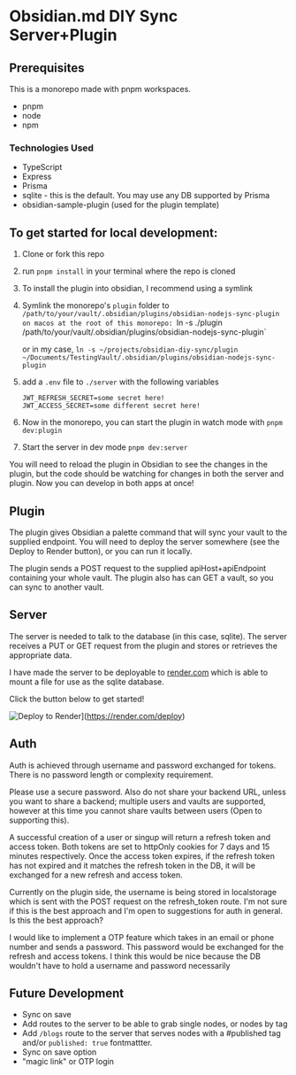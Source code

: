 # Obsidian.md DIY Sync Server+Plugin

## Prerequisites

This is a monorepo made with pnpm workspaces.

- pnpm
- node
- npm

### Technologies Used

- TypeScript
- Express
- Prisma
- sqlite - this is the default. You may use any DB supported by Prisma
- obsidian-sample-plugin (used for the plugin template)

## To get started for local development:

1. Clone or fork this repo
1. run `pnpm install` in your terminal where the repo is cloned
1. To install the plugin into obsidian, I recommend using a symlink
1. Symlink the monorepo's `plugin` folder to `/path/to/your/vault/.obsidian/plugins/obsidian-nodejs-sync-plugin on macos at the root of this monorepo: `ln -s ./plugin /path/to/your/vault/.obsidian/plugins/obsidian-nodejs-sync-plugin`

   or in my case,
   `ln -s ~/projects/obsidian-diy-sync/plugin ~/Documents/TestingVault/.obsidian/plugins/obsidian-nodejs-sync-plugin`

1. add a `.env` file to `./server` with the following variables

   ```
   JWT_REFRESH_SECRET=some secret here!
   JWT_ACCESS_SECRET=some different secret here!
   ```

1. Now in the monorepo, you can start the plugin in watch mode with `pnpm dev:plugin`
1. Start the server in dev mode `pnpm dev:server`

You will need to reload the plugin in Obsidian to see the changes in the plugin, but the code should be watching for changes in both the server and plugin.
Now you can develop in both apps at once!

## Plugin

The plugin gives Obsidian a palette command that will sync your vault to the supplied endpoint. You will need to deploy the server somewhere (see the Deploy to Render button), or you can run it locally.

The plugin sends a POST request to the supplied apiHost+apiEndpoint containing your whole vault.
The plugin also has can GET a vault, so you can sync to another vault.

## Server

The server is needed to talk to the database (in this case, sqlite). The server receives a PUT or GET request from the plugin and stores or retrieves the appropriate data.

I have made the server to be deployable to [render.com](https://render.com) which is able to mount a file for use as the sqlite database.

Click the button below to get started!

![Deploy to Render](https://render.com/images/deploy-to-render-button.svg)](https://render.com/deploy)

## Auth

Auth is achieved through username and password exchanged for tokens. There is no password length or complexity requirement. 

Please use a secure password. Also do not share your backend URL, unless you want to share a backend; multiple users and vaults are supported, however at this time you cannot share vaults between users (Open to supporting this).

A successful creation of a user or singup will return a refresh token and access token. Both tokens are set to httpOnly cookies for 7 days and 15 minutes respectively. Once the access token expires, if the refresh token has not expired and it matches the refresh token in the DB, it will be exchanged for a new refresh and access token.

Currently on the plugin side, the username is being stored in localstorage which is sent with the POST request on the refresh_token route. I'm not sure if this is the best approach and I'm open to suggestions for auth in general. Is this the best approach?

I would like to implement a OTP feature which takes in an email or phone number and sends a password. This password would be exchanged for the refresh and access tokens. I think this would be nice because the DB wouldn't have to hold a username and password necessarily


## Future Development

- Sync on save
- Add routes to the server to be able to grab single nodes, or nodes by tag
- Add `/blogs` route to the server that serves nodes with a #published tag and/or `published: true` fontmattter.
- Sync on save option
- "magic link" or OTP login
